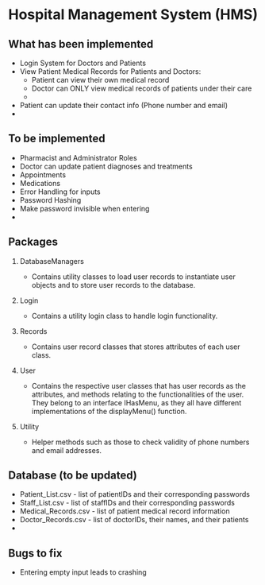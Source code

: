 # Hospital Management System (HMS)

## What has been implemented
* Login System for Doctors and Patients
* View Patient Medical Records for Patients and Doctors:
  * Patient can view their own medical record
  * Doctor can ONLY view medical records of patients under their care
  * 
* Patient can update their contact info (Phone number and email)
* 

## To be implemented
* Pharmacist and Administrator Roles
* Doctor can update patient diagnoses and treatments
* Appointments
* Medications
* Error Handling for inputs
* Password Hashing
* Make password invisible when entering
* 

## Packages
1. DatabaseManagers
   * Contains utility classes to load user records to instantiate user objects and to store user records to the database.

2. Login
   * Contains a utility login class to handle login functionality.

3. Records
   * Contains user record classes that stores attributes of each user class.

4. User
   * Contains the respective user classes that has user records as the attributes, and methods relating to the functionalities of the user. They belong to an interface IHasMenu, as they all have different implementations of the displayMenu() function.

5. Utility
   * Helper methods such as those to check validity of phone numbers and email addresses.

## Database (to be updated)
* Patient_List.csv - list of patientIDs and their corresponding passwords
* Staff_List.csv - list of staffIDs and their corresponding passwords
* Medical_Records.csv - list of patient medical record information
* Doctor_Records.csv - list of doctorIDs, their names, and their patients
* 

## Bugs to fix
* Entering empty input leads to crashing
